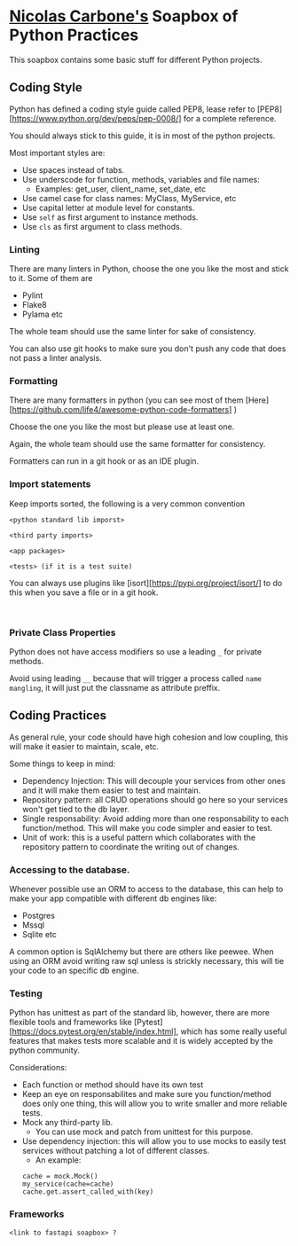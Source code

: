 # [Nicolas Carbone's](https://github.com/nicolascarbone) Soapbox of Python Practices

This soapbox contains some basic stuff for different Python projects.

## Coding Style

Python has defined a coding style guide called PEP8, lease refer to [PEP8][https://www.python.org/dev/peps/pep-0008/] for a complete reference.

You should always stick to this guide, it is in most of the python projects.

Most important styles are:
- Use spaces instead of tabs.
- Use underscode for function, methods, variables and file names:
    - Examples: get_user, client_name, set_date, etc
- Use camel case for class names: MyClass, MyService, etc
- Use capital letter at module level for constants.
- Use `self` as first argument to instance methods.
- Use `cls` as first argument to class methods.

### Linting

There are many linters in Python, choose the one you like the most and stick to it.
Some of them are
- Pylint
- Flake8
- Pylama
etc

The whole team should use the same linter for sake of consistency.

You can also use git hooks to make sure you don't push any code that does not pass a linter analysis.

### Formatting

There are many formatters in python (you can see most of them [Here][https://github.com/life4/awesome-python-code-formatters] )

Choose the one you like the most but please use at least one.

Again, the whole team should use the same formatter for consistency.

Formatters can run in a git hook or as an IDE plugin.

### Import statements

Keep imports sorted, the following is a very common convention

```
<python standard lib imporst>

<third party imports>

<app packages>

<tests> (if it is a test suite)
```

You can always use plugins like [isort][https://pypi.org/project/isort/] to do this when you save a file or in a git hook.

<br>

### Private Class Properties

Python does not have access modifiers so use a leading `_` for private methods.

Avoid using leading `__` because that will trigger a process called `name mangling`, it will just put the classname as attribute preffix.

## Coding Practices

As general rule, your code should have high cohesion and low coupling, this will make it easier to maintain, scale, etc.

Some things to keep in mind:
- Dependency Injection: This will decouple your services from other ones and it will make them easier to test and maintain.
- Repository pattern: all CRUD operations should go here so your services won't get tied to the db layer.
- Single responsability: Avoid adding more than one responsability to each function/method. This will make you code simpler and easier to test.
- Unit of work: this is a useful pattern which collaborates with the repository pattern to coordinate the writing out of changes.

### Accessing to the database.

Whenever possible use an ORM to access to the database, this can help to make your app compatible with different db engines like:
- Postgres
- Mssql
- Sqlite
etc

A common option is SqlAlchemy but there are others like peewee.
When using an ORM avoid writing raw sql unless is strickly necessary, this will tie your code to 
an specific db engine.

### Testing

Python has unittest as part of the standard lib, however, there are more flexible tools and frameworks
like [Pytest][https://docs.pytest.org/en/stable/index.html], which has some really useful features that makes
tests more scalable and it is widely accepted by the python community.

Considerations:
- Each function or method should have its own test
- Keep an eye on responsabilites and make sure you function/method does only one thing,
    this will allow you to write smaller and more reliable tests.
- Mock any third-party lib.
    - You can use mock and patch from unittest for this purpose.
- Use dependency injection: this will allow you to use mocks to easily test services without patching a lot of different classes.
    - An example:
    ```
    cache = mock.Mock()
    my_service(cache=cache)
    cache.get.assert_called_with(key)
    ```

### Frameworks

    <link to fastapi soapbox> ?